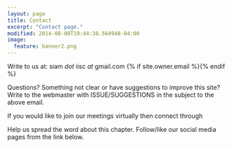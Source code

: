 ```yaml
---
layout: page
title: Contact
excerpt: "Contact page."
modified: 2014-08-08T19:44:38.564948-04:00
image:
  feature: banner2.png
---
```


Write to us at: siam _dot_ iisc _at_ gmail.com {% if site.owner.email %}<a href="mailto: {{site.owner.email}}"><i class="fa fa-envelope-square fa-lg"></i></a>{% endif %}

Questions?
Something not clear or have suggestions to improve this site? Write to the webmaster with ISSUE/SUGGESTIONS in the subject to the above email.

If you would like to join our meetings virtually then connect through 

<div align="center">
<script type="text/javascript" src="http://www.skypeassets.com/i/scom/js/skype-uri.js"></script>
<div id="SkypeButton_Call_siamatiisc_1">
  <script type="text/javascript">
    Skype.ui({
      "name": "dropdown",
      "element": "SkypeButton_Call_siamatiisc_1",
      "participants": ["siamatiisc"],
      "imageSize": 24
    });
  </script>
</div>
</div>

Help us spread the word about this chapter. Follow/like our social media pages from the link below.

<!-- #  credit: WeGraphics
#  creditlink: http://wegraphics.net/downloads/free-ultimate-blurred-background-pack/ -->

